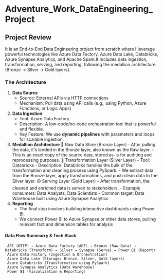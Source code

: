 # Adventure_Work_DataEngineering_Project
## Project Review
It is an End-to-End Data Engineering project from scratch where I leverage powerful technologies like Azure Data Factory, Azure Data Lake, Databricks, Azure Synapse Analytics, and Apache Spark.It includes data ingestion, transformation, serving, and reporting, following the medallion architecture (Bronze → Silver → Gold layers).
### The Architecture
1. **Data Source**
     - Source: External APIs via HTTP connections
     - Mechanism: Pull data using API calls (e.g., using Python, Azure Functions, or Logic Apps)
2. **Data Ingestion**
     - Tool: Azure Data Factory
     - Description: A low-code/no-code orchestration tool that is powerful and flexible.
     - Key Feature: We use **dynamic pipelines** with parameters and loops for scalable ingestion.
3. **Medallion Architecture**
     🔹 Raw Data Store (Bronze Layer)
         - After pulling the data, it's landed in the Bronze layer, also known as the Raw layer.
         - This is an exact copy of the source data, stored as-is for auditing and reprocessing purposes.
     🔸 Transformation Layer (Silver Layer)
         - Tool: Databricks
         - Description: Databricks handles the bulk of the transformation and cleaning process using PySpark.
         - We extract data from the Bronze layer, apply transformations, and push clean data to the Silver layer.
     🟡 Serving Layer (Gold Layer)
         - After transformation, the cleaned and enriched data is served to stakeholders.
         - Example consumers: Data Analysts, Data Scientists
         - Common target: Data Warehouse built using Azure Synapse Analytics
4. **Reporting**
     - The final step involves building interactive dashboards using Power BI.
     - We connect Power BI to Azure Synapse or other data stores, pulling relevant fact and dimension tables for analysis
#### Data Flow Summarry & Tech Stack
     API (HTTP) → Azure Data Factory (ADF) → Bronze (Raw Data) → Databricks (Transform) → Silver → Synapse (Serve) → Power BI (Report)
     Azure Data Factory (Ingestion & Orchestration)
     Azure Data Lake (Storage: Bronze, Silver, Gold layers)
     Azure Databricks (Transformation using PySpark)
     Azure Synapse Analytics (Data Warehouse)
     Power BI (Visualization & Reporting)

